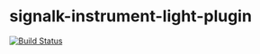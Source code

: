 # signalk-instrument-light-plugin

[![Build Status](https://travis-ci.org/joabakk/signalk-instrument-light-plugin.svg?branch=master)](https://travis-ci.org/joabakk/signalk-instrument-light-plugin)
